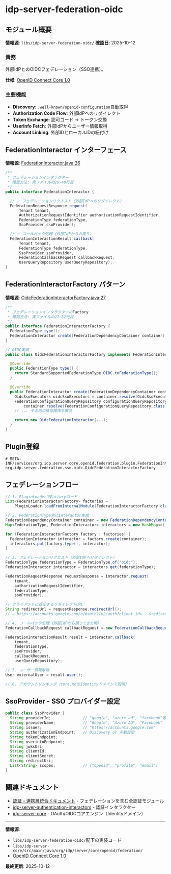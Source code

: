 # idp-server-federation-oidc

## モジュール概要

**情報源**: `libs/idp-server-federation-oidc/`
**確認日**: 2025-10-12

### 責務

外部IdPとのOIDCフェデレーション（SSO連携）。

**仕様**: [OpenID Connect Core 1.0](https://openid.net/specs/openid-connect-core-1_0.html)

### 主要機能

- **Discovery**: `.well-known/openid-configuration`自動取得
- **Authorization Code Flow**: 外部IdPへのリダイレクト
- **Token Exchange**: 認可コード → トークン交換
- **UserInfo Fetch**: 外部IdPからユーザー情報取得
- **Account Linking**: 外部IDとローカルIDの紐付け

## FederationInteractor インターフェース

**情報源**: [FederationInteractor.java:26](../../../libs/idp-server-core/src/main/java/org/idp/server/core/openid/federation/FederationInteractor.java#L26)

```java
/**
 * フェデレーションインタラクター
 * 確認方法: 実ファイルの26-40行目
 */
public interface FederationInteractor {

  // ✅ フェデレーションリクエスト（外部IdPへのリダイレクト）
  FederationRequestResponse request(
      Tenant tenant,
      AuthorizationRequestIdentifier authorizationRequestIdentifier,
      FederationType federationType,
      SsoProvider ssoProvider);

  // ✅ コールバック処理（外部IdPからの戻り）
  FederationInteractionResult callback(
      Tenant tenant,
      FederationType federationType,
      SsoProvider ssoProvider,
      FederationCallbackRequest callbackRequest,
      UserQueryRepository userQueryRepository);
}
```

## FederationInteractorFactory パターン

**情報源**: [OidcFederationInteractorFactory.java:27](../../../libs/idp-server-federation-oidc/src/main/java/org/idp/server/federation/sso/oidc/OidcFederationInteractorFactory.java#L27)

```java
/**
 * フェデレーションインタラクターのFactory
 * 確認方法: 実ファイルの27-52行目
 */
public interface FederationInteractorFactory {
  FederationType type();
  FederationInteractor create(FederationDependencyContainer container);
}

// OIDC実装
public class OidcFederationInteractorFactory implements FederationInteractorFactory {

  @Override
  public FederationType type() {
    return StandardSupportedFederationType.OIDC.toFederationType();
  }

  @Override
  public FederationInteractor create(FederationDependencyContainer container) {
    OidcSsoExecutors oidcSsoExecutors = container.resolve(OidcSsoExecutors.class);
    FederationConfigurationQueryRepository configurationQueryRepository =
        container.resolve(FederationConfigurationQueryRepository.class);
    // ... その他の依存関係を解決

    return new OidcFederationInteractor(...);
  }
}
```

## Plugin登録

```
# META-INF/services/org.idp.server.core.openid.federation.plugin.FederationInteractorFactory
org.idp.server.federation.sso.oidc.OidcFederationInteractorFactory
```

## フェデレーションフロー

```java
// 1. PluginLoaderでFactoryロード
List<FederationInteractorFactory> factories =
    PluginLoader.loadFromInternalModule(FederationInteractorFactory.class);

// 2. FederationType別にInteractor生成
FederationDependencyContainer container = new FederationDependencyContainer(...);
Map<FederationType, FederationInteractor> interactors = new HashMap<>();

for (FederationInteractorFactory factory : factories) {
  FederationInteractor interactor = factory.create(container);
  interactors.put(factory.type(), interactor);
}

// 3. フェデレーションリクエスト（外部IdPへリダイレクト）
FederationType federationType = FederationType.of("oidc");
FederationInteractor interactor = interactors.get(federationType);

FederationRequestResponse requestResponse = interactor.request(
    tenant,
    authorizationRequestIdentifier,
    federationType,
    ssoProvider);

// クライアントに返却するリダイレクトURL
String redirectUrl = requestResponse.redirectUrl();
// → https://accounts.google.com/o/oauth2/v2/auth?client_id=...&redirect_uri=...

// 4. コールバック処理（外部IdPから戻ってきた時）
FederationCallbackRequest callbackRequest = new FederationCallbackRequest(code, state);

FederationInteractionResult result = interactor.callback(
    tenant,
    federationType,
    ssoProvider,
    callbackRequest,
    userQueryRepository);

// 5. ユーザー情報取得
User externalUser = result.user();

// 6. アカウントリンキング（core.mdのIdentityドメインで説明）
```

## SsoProvider - SSO プロバイダー設定

```java
public class SsoProvider {
  String providerId;              // "google", "azure_ad", "facebook"等
  String providerName;            // "Google", "Azure AD", "Facebook"
  String issuer;                  // "https://accounts.google.com"
  String authorizationEndpoint;   // Discovery or 手動設定
  String tokenEndpoint;
  String userinfoEndpoint;
  String jwksUri;
  String clientId;
  String clientSecret;
  String redirectUri;
  List<String> scopes;            // ["openid", "profile", "email"]
}
```

## 関連ドキュメント

- [認証・連携層統合ドキュメント](./ai-40-authentication-federation.md) - フェデレーションを含む全認証モジュール
- [idp-server-authentication-interactors](./authentication-federation.md#idp-server-authentication-interactors) - 認証インタラクター
- [idp-server-core](./ai-11-core.md) - OAuth/OIDCコアエンジン（Identityドメイン）

---

**情報源**:
- `libs/idp-server-federation-oidc/`配下の実装コード
- `libs/idp-server-core/src/main/java/org/idp/server/core/openid/federation/`
- [OpenID Connect Core 1.0](https://openid.net/specs/openid-connect-core-1_0.html)

**最終更新**: 2025-10-12
